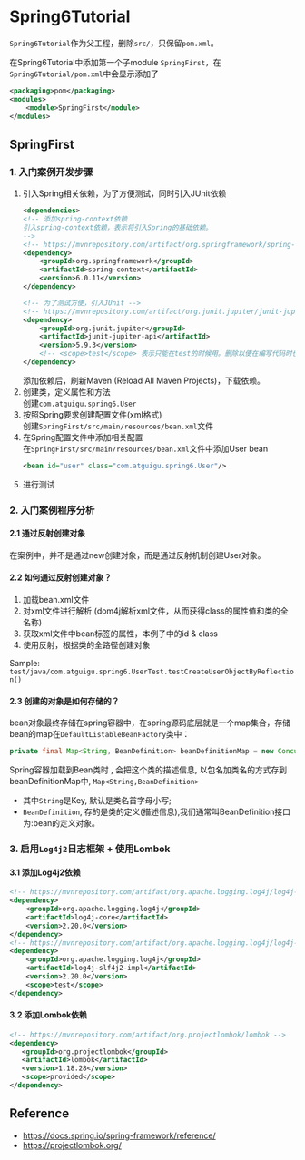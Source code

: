 # Spring6Tutorial
`Spring6Tutorial`作为父工程，删除`src/`，只保留`pom.xml`。

在Spring6Tutorial中添加第一个子module `SpringFirst`，在`Spring6Tutorial/pom.xml`中会显示添加了
```xml
<packaging>pom</packaging>
<modules>
    <module>SpringFirst</module>
</modules>
```

## SpringFirst
### 1. 入门案例开发步骤
1. 引入Spring相关依赖，为了方便测试，同时引入JUnit依赖
    ```xml
    <dependencies>
    <!-- 添加spring-context依赖
    引入spring-context依赖，表示将引入Spring的基础依赖。
    -->
    <!-- https://mvnrepository.com/artifact/org.springframework/spring-context -->
    <dependency>
        <groupId>org.springframework</groupId>
        <artifactId>spring-context</artifactId>
        <version>6.0.11</version>
    </dependency>
    
    <!-- 为了测试方便，引入JUnit -->
    <!-- https://mvnrepository.com/artifact/org.junit.jupiter/junit-jupiter-api -->
    <dependency>
        <groupId>org.junit.jupiter</groupId>
        <artifactId>junit-jupiter-api</artifactId>
        <version>5.9.3</version>
        <!-- <scope>test</scope> 表示只能在test的时候用。删除以便在编写代码时也能用 -->
    </dependency>
    ```
   添加依赖后，刷新Maven (Reload All Maven Projects)，下载依赖。
2. 创建类，定义属性和方法  
创建`com.atguigu.spring6.User`
3. 按照Spring要求创建配置文件(xml格式)   
   创建`SpringFirst/src/main/resources/bean.xml`文件
4. 在Spring配置文件中添加相关配置  
   在`SpringFirst/src/main/resources/bean.xml`文件中添加User bean
    ```xml
    <bean id="user" class="com.atguigu.spring6.User"/>
    ```
5. 进行测试


### 2. 入门案例程序分析
#### 2.1 通过反射创建对象
在案例中，并不是通过new创建对象，而是通过反射机制创建User对象。

#### 2.2 如何通过反射创建对象？
1. 加载bean.xml文件
2. 对xml文件进行解析 (dom4j解析xml文件，从而获得class的属性值和类的全名称)
3. 获取xml文件中bean标签的属性，本例子中的id & class
4. 使用反射，根据类的全路径创建对象

Sample: `test/java/com.atguigu.spring6.UserTest.testCreateUserObjectByReflection()`

#### 2.3 创建的对象是如何存储的？
bean对象最终存储在spring容器中，在spring源码底层就是一个map集合，存储bean的map在`DefaultListableBeanFactory`类中：

```java
private final Map<String, BeanDefinition> beanDefinitionMap = new ConcurrentHashMap<>(256);
```

Spring容器加载到Bean类时 , 会把这个类的描述信息, 以包名加类名的方式存到beanDefinitionMap中,
`Map<String,BeanDefinition>`
* 其中`String`是Key, 默认是类名首字母小写;
* `BeanDefinition`, 存的是类的定义(描述信息),我们通常叫BeanDefinition接口为:bean的定义对象。


### 3. 启用`Log4j2`日志框架 + 使用Lombok
#### 3.1 添加Log4j2依赖
```xml
<!-- https://mvnrepository.com/artifact/org.apache.logging.log4j/log4j-core -->
<dependency>
    <groupId>org.apache.logging.log4j</groupId>
    <artifactId>log4j-core</artifactId>
    <version>2.20.0</version>
</dependency>
<!-- https://mvnrepository.com/artifact/org.apache.logging.log4j/log4j-slf4j2-impl -->
<dependency>
    <groupId>org.apache.logging.log4j</groupId>
    <artifactId>log4j-slf4j2-impl</artifactId>
    <version>2.20.0</version>
    <scope>test</scope>
</dependency>
```

#### 3.2 添加Lombok依赖
```xml
<!-- https://mvnrepository.com/artifact/org.projectlombok/lombok -->
<dependency>
   <groupId>org.projectlombok</groupId>
   <artifactId>lombok</artifactId>
   <version>1.18.28</version>
   <scope>provided</scope>
</dependency>
```

## Reference
* https://docs.spring.io/spring-framework/reference/
* https://projectlombok.org/